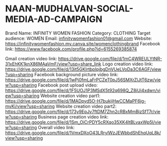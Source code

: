 # NAAN-MUDHALVAN-SOCIAL-MEDIA-AD-CAMPAIGN
Brand Name: INFINITY WOMEN FASHION
Category: CLOTHING
Target audience: WOMEN
Email: infinitywomenfashion01@gmail.com
Website: https://infinitywomenfashion.my.canva.site/womenclothingbrand
Facebook link: https://www.facebook.com/profile.php?id=6155269385874

Gmail creation video link: https://drive.google.com/file/d/1mC4WREULYtNR-31xEhKK1knX86MAaVmF/view?usp=share_link
Logo creation video link: https://drive.google.com/file/d/13it5GKIrtbpIpjbgDnVUeLVoDa3C6AGF/view?usp=sharing
Facebook background picture video link: https://drive.google.com/file/d/1wPj0fmLaFrPCZeT0pJ56SMXrZlJtT6zw/view?usp=sharing
Facebook post upload video: https://drive.google.com/file/d/1F5UOJ1P3MSdX5t92q698Q_Z8iUi4xdwn/view?usp=sharing
Website creation  video part1: https://drive.google.com/file/d/1MADpyd5O-H7bukijHwCCMaPF6jg-myKi/view?usp=sharing
Website creation video part2: https://drive.google.com/file/d/173y9EpJv7ftDM7Zhn2cRBxMmBjzSfT7r/view?usp=sharing
Business page creation video link: https://drive.google.com/file/d/1Sm_OiCrPDY5cRXqo35XK4ltBLvaxWp5I/view?usp=sharing
Overall video link: https://drive.google.com/file/d/1VmxDXoO43LRrylWzJEWbbdShEhqUqL8k/view?usp=sharing
